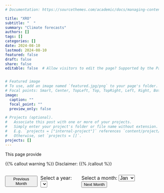 ```yaml
---
# Documentation: https://sourcethemes.com/academic/docs/managing-content/

title: "XRO"
subtitle: "  "
summary: "Climate forecasts"
authors: []
tags: []
categories: []
date: 2024-08-10
lastmod: 2024-08-10
featured: false
draft: false
share: false
editable: false  # Allow visitors to edit the page? Supported by the Page, Post, and Docs content types.


# Featured image
# To use, add an image named `featured.jpg/png` to your page's folder.
# Focal points: Smart, Center, TopLeft, Top, TopRight, Left, Right, BottomLeft, Bottom, BottomRight.
image:
  caption: ""
  focal_point: ""
  preview_only: false

# Projects (optional).
#   Associate this post with one or more of your projects.
#   Simply enter your project's folder or file name without extension.
#   E.g. `projects = ["internal-project"]` references `content/project/deep-learning/index.md`.
#   Otherwise, set `projects = []`.
projects: []
---
```


This page provide 

{{% callout warning %}}
Disclaimer: 
{{% /callout %}}


<style>
  #image-selector {
    display: flex;
    align-items: center;
    gap: 10px;
  }
  #image-selector label, #image-selector select {
    margin: 0;
    font-size: 16px;
  }
</style>

<div id="image-selector">
  <button onclick="changeMonth(-1)">Previous Month</button>

  <label for="yearDropdown">Select a year:</label>
  <select id="yearDropdown" onchange="updateImage()"></select>

  <label for="monthDropdown">Select a month:</label>
  <select id="monthDropdown" onchange="updateImage()">
    <option value="01">Jan</option>
    <option value="02">Feb</option>
    <option value="03">Mar</option>
    <option value="04">Apr</option>
    <option value="05">May</option>
    <option value="06">Jun</option>
    <option value="07">Jul</option>
    <option value="08">Aug</option>
    <option value="09">Sep</option>
    <option value="10">Oct</option>
    <option value="11">Nov</option>
    <option value="12">Dec</option>
  </select>
  <button onclick="changeMonth(1)">Next Month</button>
</div>

<div id="image-display">
  <img id="selectedImage" src="" alt="Selected Image" style="max-width: 100%; display: none;">
  <p id="imageStatus" style="display: none; color: red;">Image unavailable for the selected date.</p>
</div>

<script>
  function populateYears() {
    const yearDropdown = document.getElementById('yearDropdown');
    const currentYear = new Date().getFullYear();
    for (let year = 1982; year <= 2024; year++) {
      let option = document.createElement('option');
      option.value = year;
      option.text = year;
      option.selected = (year === currentYear);
      yearDropdown.appendChild(option);
    }
  }

  function updateImage() {
    var yearDropdown = document.getElementById('yearDropdown');
    var monthDropdown = document.getElementById('monthDropdown');
    var selectedYear = yearDropdown.value;
    var selectedMonth = monthDropdown.value;
    var imagePath = '/XRO_plume/' + selectedYear + '-' + selectedMonth + '.png';

    var img = document.getElementById('selectedImage');
    var status = document.getElementById('imageStatus');

    var testImg = new Image();
    testImg.onload = function() {
      img.src = imagePath;
      img.style.display = 'block';
      status.style.display = 'none';
    };
    testImg.onerror = function() {
      img.style.display = 'none';
      status.style.display = 'block';
    };

    testImg.src = imagePath;
  }

  function setDefaultMonth() {
    const monthDropdown = document.getElementById('monthDropdown');
    const currentDate = new Date();
    const previousMonth = currentDate.getMonth(); // JavaScript months are 0-indexed
    monthDropdown.selectedIndex = previousMonth === 0 ? 11 : previousMonth - 1;
    updateImage();
  }

  function changeMonth(delta) {
    const monthDropdown = document.getElementById('monthDropdown');
    const yearDropdown = document.getElementById('yearDropdown');
    let monthIndex = monthDropdown.selectedIndex + delta;

    if (monthIndex < 0) { // If before January, wrap around to December
      monthIndex = 11;
      changeYear(-1);
    } else if (monthIndex > 11) { // If after December, wrap around to January
      monthIndex = 0;
      changeYear(1);
    }

    monthDropdown.selectedIndex = monthIndex;
    updateImage();
  }

  function changeYear(delta) {
    const yearDropdown = document.getElementById('yearDropdown');
    let yearIndex = yearDropdown.selectedIndex + delta;

    if (yearIndex >= 0 && yearIndex < yearDropdown.options.length) {
      yearDropdown.selectedIndex = yearIndex;
      updateImage();
    }
  }

  window.onload = function() {
    populateYears();
    setDefaultMonth();
  };
</script>


